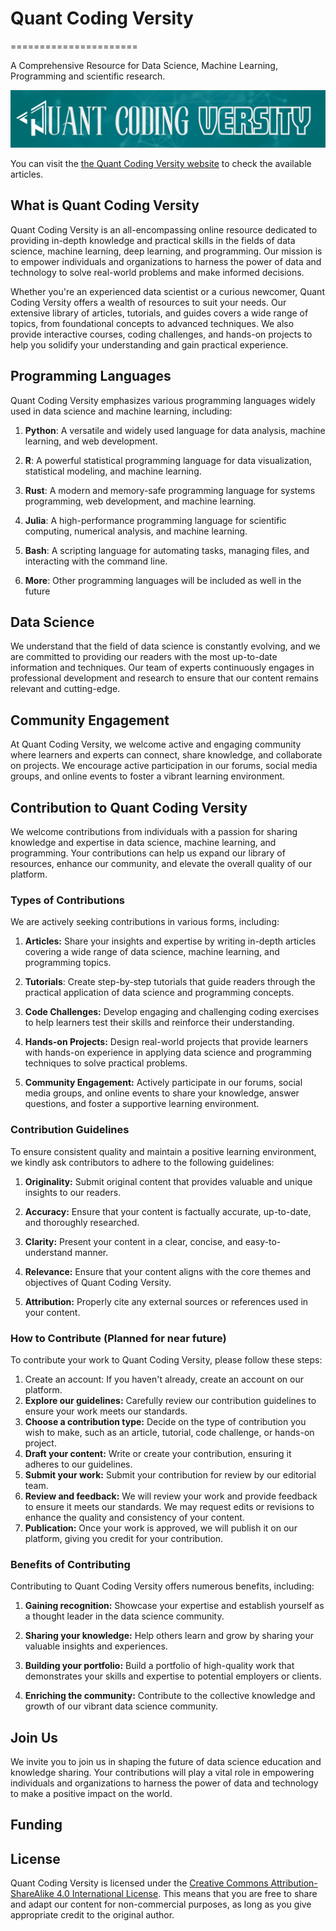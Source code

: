 # Quant Coding Versity
======================

A Comprehensive Resource for Data Science, Machine Learning, Programming and scientific research. 

![Quant Coding Versity](content/images/qcvname.png)


You can visit the [the Quant Coding Versity website](https://qcversity.github.io/) to check the available articles. 


## What is Quant Coding Versity

Quant Coding Versity is an all-encompassing online resource dedicated to providing in-depth knowledge and practical skills in the fields of data science, machine learning, deep learning, and programming. Our mission is to empower individuals and organizations to harness the power of data and technology to solve real-world problems and make informed decisions.

Whether you're an experienced data scientist or a curious newcomer, Quant Coding Versity offers a wealth of resources to suit your needs. Our extensive library of articles, tutorials, and guides covers a wide range of topics, from foundational concepts to advanced techniques. We also provide interactive courses, coding challenges, and hands-on projects to help you solidify your understanding and gain practical experience.

## Programming Languages

Quant Coding Versity emphasizes various programming languages widely used in data science and machine learning, including:

1. **Python**: A versatile and widely used language for data analysis, machine learning, and web development.

2. **R**: A powerful statistical programming language for data visualization, statistical modeling, and machine learning.

3. **Rust**: A modern and memory-safe programming language for systems programming, web development, and machine learning.

4. **Julia**: A high-performance programming language for scientific computing, numerical analysis, and machine learning.

5. **Bash**: A scripting language for automating tasks, managing files, and interacting with the command line.
6. **More**: Other programming languages will be included as well in the future

## Data Science 

We understand that the field of data science is constantly evolving, and we are committed to providing our readers with the most up-to-date information and techniques. Our team of experts continuously engages in professional development and research to ensure that our content remains relevant and cutting-edge.

## Community Engagement

At Quant Coding Versity, we welcome active and engaging community where learners and experts can connect, share knowledge, and collaborate on projects. We encourage active participation in our forums, social media groups, and online events to foster a vibrant learning environment.

## Contribution to Quant Coding Versity

We welcome contributions from individuals with a passion for sharing knowledge and expertise in data science, machine learning, and programming. Your contributions can help us expand our library of resources, enhance our community, and elevate the overall quality of our platform.

### Types of Contributions

We are actively seeking contributions in various forms, including:

1. **Articles:** Share your insights and expertise by writing in-depth articles covering a wide range of data science, machine learning, and programming topics.

2. **Tutorials**: Create step-by-step tutorials that guide readers through the practical application of data science and programming concepts.

3. **Code Challenges:** Develop engaging and challenging coding exercises to help learners test their skills and reinforce their understanding.

4. **Hands-on Projects:** Design real-world projects that provide learners with hands-on experience in applying data science and programming techniques to solve practical problems.

5. **Community Engagement:** Actively participate in our forums, social media groups, and online events to share your knowledge, answer questions, and foster a supportive learning environment.

### Contribution Guidelines

To ensure consistent quality and maintain a positive learning environment, we kindly ask contributors to adhere to the following guidelines:

1. **Originality:** Submit original content that provides valuable and unique insights to our readers.

2. **Accuracy:** Ensure that your content is factually accurate, up-to-date, and thoroughly researched.

3. **Clarity:** Present your content in a clear, concise, and easy-to-understand manner.

4. **Relevance:** Ensure that your content aligns with the core themes and objectives of Quant Coding Versity.

5. **Attribution:** Properly cite any external sources or references used in your content.

### How to Contribute (Planned for near future)

To contribute your work to Quant Coding Versity, please follow these steps:


1. Create an account: If you haven't already, create an account on our platform.
2. **Explore our guidelines:** Carefully review our contribution guidelines to ensure your work meets our standards.
3. **Choose a contribution type:** Decide on the type of contribution you wish to make, such as an article, tutorial, code challenge, or hands-on project.
4. **Draft your content:** Write or create your contribution, ensuring it adheres to our guidelines.
5. **Submit your work:** Submit your contribution for review by our editorial team.
6. **Review and feedback:** We will review your work and provide feedback to ensure it meets our standards. We may request edits or revisions to enhance the quality and consistency of your content.
7. **Publication:** Once your work is approved, we will publish it on our platform, giving you credit for your contribution.

### Benefits of Contributing

Contributing to Quant Coding Versity offers numerous benefits, including:

1. **Gaining recognition:** Showcase your expertise and establish yourself as a thought leader in the data science community.

2. **Sharing your knowledge:** Help others learn and grow by sharing your valuable insights and experiences.

3. **Building your portfolio:** Build a portfolio of high-quality work that demonstrates your skills and expertise to potential employers or clients.

4. **Enriching the community:** Contribute to the collective knowledge and growth of our vibrant data science community.


## Join Us

We invite you to join us in shaping the future of data science education and knowledge sharing. Your contributions will play a vital role in empowering individuals and organizations to harness the power of data and technology to make a positive impact on the world.

## Funding


## License

Quant Coding Versity is licensed under the [Creative Commons Attribution-ShareAlike 4.0 International License](https://creativecommons.org/licenses/by-sa/4.0/). This means that you are free to share and adapt our content for non-commercial purposes, as long as you give appropriate credit to the original author.
